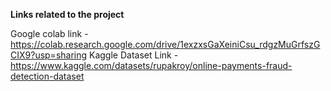**Links related to the project**

Google colab link -  https://colab.research.google.com/drive/1exzxsGaXeiniCsu_rdgzMuGrfszGCIX9?usp=sharing
Kaggle Dataset Link - https://www.kaggle.com/datasets/rupakroy/online-payments-fraud-detection-dataset
